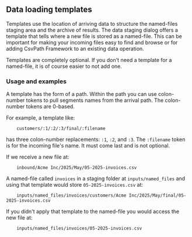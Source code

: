 ## Data loading templates

Templates use the location of arriving data to structure the named-files staging area and the archive of results. The data staging dialog offers a template that tells where a new file is stored as a named-file. This can be important for making your incoming files easy to find and browse or for adding CsvPath Framework to an existing data operation.

Templates are completely optional. If you don't need a template for a named-file, it is of course easier to not add one.

### Usage and examples

A template has the form of a path. Within the path you can use colon-number tokens to pull segments names from the arrival path. The colon-number tokens are 0-based.

For example, a template like:

```
    customers/:1/:2/:3/final/:filename
```

has three colon-number replacements: `:1`, `:2`, and `:3`. The `:filename` token is for the incoming file's name. It must come last and is not optional.

If we receive a new file at:

```
    inbound/Acme Inc/2025/May/05-2025-invoices.csv
```

A named-file called `invoices` in a staging folder at `inputs/named_files` and using that template would store `05-2025-invoices.csv` at:

```
    inputs/named_files/invoices/customers/Acme Inc/2025/May/final/05-2025-invoices.csv
```

If you didn't apply that template to the named-file you would access the new file at:

```
    inputs/named_files/invoices/05-2025-invoices.csv
```



